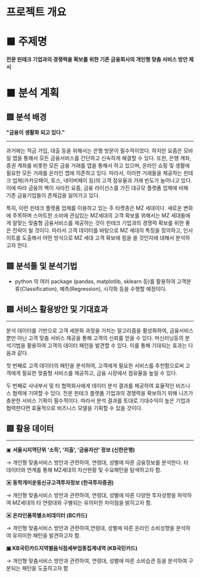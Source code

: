 # 프로젝트 개요

# ■ 주제명

**전문 핀테크 기업과의 경쟁력을 확보를 위한 기존 금융회사의 개인형 맞춤 서비스 방안 제시**

# ■ 분석 계획

## ▩ 분석 배경

**"금융이 생활화 되고 있다."**

---

과거에는 적금 가입, 대출 등을 위해서는 은행 방문이 필수적이었다. 하지만 요즘은 모바일 앱을 통해서 모든 금융서비스를 간단하고 신속하게 해결할 수 있다. 또한, 은행 계좌, 증권 계좌를 비롯한 모든 금융 거래를 앱을 통해서 하고 있으며, 온라인 쇼핑 및 생활에 필요한 모든 거래를 온라인 앱에 의존하고 있다. 따라서, 이러한 거래들을 제공하는 핀테크 업체(카카오페이, 토스, 네이버페이 등)의 고객 점유율과 거래 빈도가 늘어나고 있다. 이에 따라 금융의 벽이 사라진 요즘, 금융 라이선스를 가진 대규모 플랫폼 업체에 비해 기존 금융기업들이 존재감을 잃어가고 있다. 

특히, 이런 핀테크 플랫폼 업체를 이용하고 있는 주 타켓층은 MZ 세대이다. 새로운 변화에 주목하며 스마트한 소비에 관심있는 MZ세대의 고객 확보를 위해서는 MZ 세대들에게 알맞는 맞춤형 금융서비스를 제공하는 것이 핀테크 기업과의 경쟁력 확보를 위한 좋은 전략이 될 것이다. 따라서 고객 데이터를 바탕으로 MZ 세대의 특징을 정의하고, 인사이트를 도출해서 어떤 방식으로 MZ 세대 고객 확보에 힘을 쓸 것인지에 대해서 분석하고자 한다.

## ▩ 분석툴 및 분석기법

- python 의 여러 package (pandas, matplotlib, sklearn 등)를 활용하여 고객분류(Classification), 예측(Regression), 시각화 등을 수행할 예정이다.

## ▩ 서비스 활용방안 및 기대효과

---

분석 데이터를 기반으로 고객 세분화 과정을 거치는 알고리즘을 활성화하여, 금융서비스뿐만 아닌 고객 맞춤 서비스 제공을 통해 고객의 신뢰를 얻을 수 있다. 머신러닝등의 분석기법을 활용하여 고객의 데이터 패턴을 발견할 수 있다. 이를 통해 기대되는 효과는 다음과 같다.

첫 번째로 고객 데이터의 패턴을 분석하여, 고객에게 필요한 서비스를 추천함으로써 고객에게 필요한 맞춤형 서비스를 제공하고, 금융 시장에서 점유율을 높일 수 있다. 

두 번째로 사내부서 및 타 협력회사에게 데이터 분석 결과를 제공하여 효율적인 비즈니스 협력에 기여할 수 있다. 전문 핀테크 플랫폼 기업과의 경쟁력을 확보하기 위해 니즈가 충분한 서비스 기획이 필수적이다. 따라서 분석 결과를 토대로 기대수익이 높은 기업과 협력한다면 효율적으로 비즈니스 모델을 기획할 수 있을 것이다.

## ▩ 활용 데이터

---

▣ **서울시지역단위 ‘소득’, ‘지출’, ‘금융자산’ 정보 (신한은행)**

→ 개인형 맞춤서비스 방안과 관련하여, 연령대, 성별에 따른 금융정보를 분석한다. 타 데이터와 연계를 통해 MZ세대의 자산현황 및 수요패턴을 탐색하고자 함.

**▣ 동학개미운동신규고객투자정보 (한국투자증권)**

→ 개인형 맞춤서비스 방안과 관련하여, 연령대, 성별에 따른 다양한 투자성향을 파악하여 MZ세대의 타 연령대와 구별되는 유의미한 차이점을 밝히고자 함.

**▣ 온라인품목별소비데이터 (BC카드)**

→ 개인형 맞춤서비스 방안과 관련하여,연령대, 성별에 따른 온라인 소비성향을 분석하여 유의미한 패턴을 발견하고자 함.

**▣ KB국민카드지역별음식점세부업종집계내역 (KB국민카드)**

→ 개인형 맞춤서비스 방안과 관련하여, 연령대, 성별에 따른 소비습관 등을 분석하여 구분되는 패턴을 도출하고자 함
